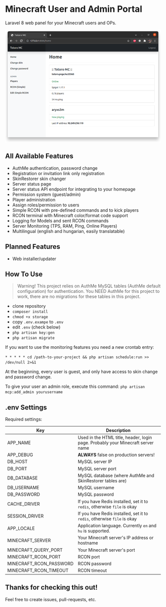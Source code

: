 # Minecraft User and Admin Portal

Laravel 8 web panel for your Minecraft users and OPs.

![Screenshot](screenshot.png)

## All Available Features 
- AuthMe authentication, password change
- Registration or invitation link only registration
- SkinRestorer skin changer
- Server status page
- Server status API endpoint for integrating to your homepage
- Permission system (guest/admin)
- Player administration
- Assign roles/permission to users
- Simple RCON with pre-defined commands and to kick players
- RCON terminal with Minecraft color/format code support
- Logging for Models and sent RCON commands
- Server Monitoring (TPS, RAM, Ping, Online Players)
- Multilingual (english and hungarian, easily translatable)

## Planned Features
- Web installer/updater


## How To Use

> Warning! This project relies on AuthMe MySQL tables (AuthMe default configuration) for authentication.
> You NEED AuthMe for this project to work, there are no migrations for these tables in this project.

- clone repository
- `composer install`
- `chmod +x storage`
- copy `.env.exampe` to `.env`
- edit `.env` (check below)
- `php artisan key:gen`
- `php artisan migrate`

If you want to use the monitoring features you need a new crontab entry:

`* * * * * cd /path-to-your-project && php artisan schedule:run >> /dev/null 2>&1`

At the beginning, every user is guest, and only have access to skin change and password change.

To give your user an admin role, execute this command: `php artisan mcp:add_admin yourusername`

## .env Settings

Required settings:

| Key | Description |
| --- | ----------- |
| APP_NAME | Used in the HTML title, header, login page. Probably your Minecraft server name |
| APP_DEBUG | **ALWAYS** false on production servers! |
| DB_HOST | MySQL server IP |
| DB_PORT | MySQL server port |
| DB_DATABASE | MySQL database (where AuthMe and SkinRestorer tables are) |
| DB_USERNAME | MySQL username |
| DB_PASSWORD | MySQL password |
| CACHE_DRIVER | If you have Redis installed, set it to `redis`, otherwise `file` is okay |
| SESSION_DRIVER | If you have Redis installed, set it to `redis`, otherwise `file` is okay |
| APP_LOCALE | Application language. Currently `en` and `hu` is supported.
| MINECRAFT_SERVER | Your Minecraft server's IP address or hostname |
| MINECRAFT_QUERY_PORT | Your Minecraft server's port |
| MINECRAFT_RCON_PORT | RCON port |
| MINECRAFT_RCON_PASSWORD | RCON password |
| MINECRAFT_RCON_TIMEOUT | RCON timeout |

## Thanks for checking this out!

Feel free to create issues, pull-requests, etc.
